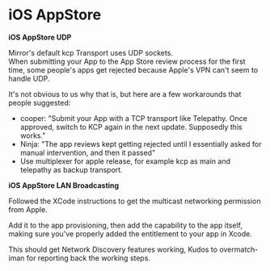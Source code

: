 # iOS AppStore

**iOS AppStore UDP**

Mirror's default kcp Transport uses UDP sockets.\
When submitting your App to the App Store review process for the first time, some people's apps get rejected because Apple's VPN can't seem to handle UDP.

It's not obvious to us why that is, but here are a few workarounds that people suggested:

* cooper: "Submit your App with a TCP transport like Telepathy. Once approved, switch to KCP again in the next update. Supposedly this works."
* Ninja: "The app reviews kept getting rejected until I essentially asked for manual intervention, and then it passed"
* Use multiplexer for apple release, for example kcp as main and telepathy as backup transport.

**iOS AppStore LAN Broadcasting**

Followed the XCode instructions to get the multicast networking permission from Apple.

Add it to the app provisioning, then add the capability to the app itself, making sure you've properly added the entitlement to your app in Xcode.

This should get Network Discovery features working, Kudos to overmatch-iman for reporting back the working steps.
